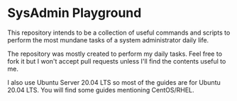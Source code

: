 # SysAdmin Playground

This repository intends to be a collection of useful commands and scripts to perform the most mundane tasks of a system administrator daily life.

The repository was mostly created to perform my daily tasks. Feel free to fork it but I won't accept pull requests unless I'll find the contents useful to me.

I also use Ubuntu Server 20.04 LTS so most of the guides are for Ubuntu 20.04 LTS. You will find some guides mentioning CentOS/RHEL.
